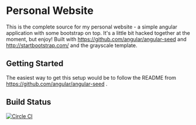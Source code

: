 # Personal Website
This is the complete source for my personal website - a simple angular application with some bootstrap on top. It's a little bit hacked together at the moment, but enjoy!
Built with https://github.com/angular/angular-seed and http://startbootstrap.com/ and the grayscale template.

## Getting Started
The easiest way to get this setup would be to follow the README from https://github.com/angular/angular-seed .

## Build Status
[![Circle CI](https://circleci.com/gh/vjclasgens/vjc-personal-website/tree/master.svg?style=svg&circle-token=d11f08b596df5104e2b8f71a06ffedce9e448150)](https://circleci.com/gh/vjclasgens/vjc-personal-website/tree/master)
